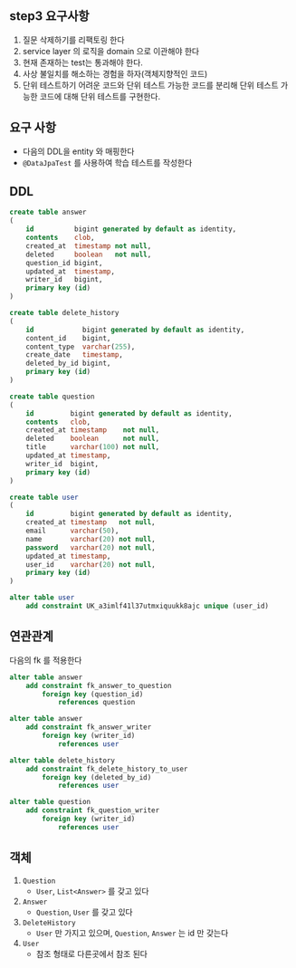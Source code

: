 ## step3 요구사항

1. 질문 삭제하기를 리팩토링 한다
2. service layer 의 로직을 domain 으로 이관해야 한다
3. 현재 존재하는 test는 통과해야 한다.
4. 사상 불일치를 해소하는 경험을 하자(객체지향적인 코드)
5. 단위 테스트하기 어려운 코드와 단위 테스트 가능한 코드를 분리해 단위 테스트 가능한 코드에 대해 단위 테스트를 구현한다.

## 요구 사항

- 다음의 DDL을 entity 와 매핑한다
- `@DataJpaTest` 를 사용하여 학습 테스트를 작성한다

## DDL

```sql
create table answer
(
    id          bigint generated by default as identity,
    contents    clob,
    created_at  timestamp not null,
    deleted     boolean   not null,
    question_id bigint,
    updated_at  timestamp,
    writer_id   bigint,
    primary key (id)
)
```

```sql
create table delete_history
(
    id            bigint generated by default as identity,
    content_id    bigint,
    content_type  varchar(255),
    create_date   timestamp,
    deleted_by_id bigint,
    primary key (id)
)
```

```sql
create table question
(
    id         bigint generated by default as identity,
    contents   clob,
    created_at timestamp    not null,
    deleted    boolean      not null,
    title      varchar(100) not null,
    updated_at timestamp,
    writer_id  bigint,
    primary key (id)
)
```

```sql
create table user
(
    id         bigint generated by default as identity,
    created_at timestamp   not null,
    email      varchar(50),
    name       varchar(20) not null,
    password   varchar(20) not null,
    updated_at timestamp,
    user_id    varchar(20) not null,
    primary key (id)
)

alter table user
    add constraint UK_a3imlf41l37utmxiquukk8ajc unique (user_id)
```

## 연관관계

다음의 fk 를 적용한다

```sql
alter table answer
    add constraint fk_answer_to_question
        foreign key (question_id)
            references question
```

```sql
alter table answer
    add constraint fk_answer_writer
        foreign key (writer_id)
            references user
```

```sql
alter table delete_history
    add constraint fk_delete_history_to_user
        foreign key (deleted_by_id)
            references user
```

```sql
alter table question
    add constraint fk_question_writer
        foreign key (writer_id)
            references user
```

## 객체 

1. `Question`
    - `User`, `List<Answer>` 를 갖고 있다
2. `Answer`
    - `Question`, `User` 를 갖고 있다
3. `DeleteHistory`
    - `User` 만 가지고 있으며, `Question`, `Answer` 는 id 만 갖는다
4. `User`
    - 참조 형태로 다른곳에서 참조 된다